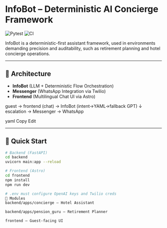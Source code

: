 # InfoBot – Deterministic AI Concierge Framework

![Pytest](https://github.com/SimplyAI-IE/InfoBot/actions/workflows/pytest.yml/badge.svg)
![CI](https://github.com/SimplyAI-IE/InfoBot/actions/workflows/test.yml/badge.svg)

InfoBot is a deterministic-first assistant framework, used in environments demanding precision and auditability, such as retirement planning and hotel concierge operations.

---

## 📐 Architecture

- **InfoBot** (LLM + Deterministic Flow Orchestration)
- **Messenger** (WhatsApp Integration via Twilio)
- **Frontend** (Multilingual Chat UI via Astro)

guest → frontend (chat) → InfoBot (intent→YAML→fallback GPT)
↓
escalation → Messenger → WhatsApp

yaml
Copy
Edit

---

## 🚀 Quick Start

```bash
# Backend (FastAPI)
cd backend
uvicorn main:app --reload

# Frontend (Astro)
cd frontend
npm install
npm run dev

# .env must configure OpenAI keys and Twilio creds
📁 Modules
backend/apps/concierge — Hotel Assistant

backend/apps/pension_guru — Retirement Planner

frontend — Guest-facing UI